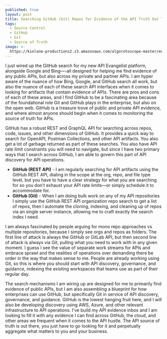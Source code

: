 ```yaml
---
published: true
layout: post
title: Searching GitHub (Git) Repos for Evidence of the API Truth Out There
tags:
  - Source Control
  - GitHub
  - Git
  - Source of Truth
image: >-
  https://kinlane-productions2.s3.amazonaws.com/algorotoscope-master/eugenics-los-angeles-downtown-from-afar.jpg
---
```

I just wired up the GitHub search for my new API Evangelist platform, alongside Google and Bing—-all designed for helping me find evidence of any public APIs, but also across my private and partner APIs. I am hyper aware of the nuance of how Bing, Google, and GitHub search all work, but also the nuance of each of these search API interfaces when it comes to looking for artifacts that contain evidence of APIs. There are pros and cons of each of these areas, and I find GitHub to be a fascinating area because of the foundational role Git and GitHub plays in the enterprise, but also on the open web. GitHub is a treasure trove of public and private API evidence, and where almost anyone should begin when it comes to monitoring the source of truth for APIs. 

GitHub has a robust REST and GraphQL API for searching across repos, code, issues, and other dimensions of GitHub. It provides a quick way to search for OpenAPI, Postman Collections, and other API artifacts. You also get a lot of garbage returned as part of these searches. You also have API rate limit constraints you will need to navigate, but since I have two primary ways that I search across GitHub, I am able to govern this part of API discovery for API operations. 

- **GitHub (REST API)** - I am regularly searching for API artifacts using the GitHub REST API, dialing in the scope at the org, repo, and file type level, but you have to have a clear strategy for what you are searching for so you don’t exhaust your API rate limits—or simply schedule it to accommodate for.
- **GitHub (Git)** - When I am doing bulk work on any of my API repositories I simply use the GitHub REST API organization repo search to get a list of repos, then I automate the cloning, indexing, and cleaning up of repos via an single server instance, allowing me to craft exactly the search index I need.

I am always fascinated by people arguing for mono repo approaches vs multiple repositories, because I simply see orgs and repos as folders. The first line of attack is always the GitHub or GitLab API, but then second line of attack is always via Git, pulling what you need to work with in any given moment. I guess I see the value of separate work streams for APIs and embrace sprawl and the realities of operations over demanding there be order in the way that makes sense to me. People are already working using Git, so this is where you should start with API discovery, governance, and guidance, indexing the existing workspaces that teams use as part of their regular day.

The search mechanisms I am wiring up are designed for me to primarily find evidence of public APIs, but I am also assembling a blueprint for how enterprises can use GitHub, but specifically Git in service of API discovery, governance, and guidance. GitHub is the lowest hanging fruit here, and I will also be developing discovery using AWS, Azure, and other relevant infrastructure to API operations. I've build my API evidence inbox and I am looking to fill it with any evidence I can find across GitHub, the cloud, and other areas we frequent when it comes to the API hustle. The API source of truth is out there, you just have to go looking for it and perpetually aggregate what matters to you and your business.